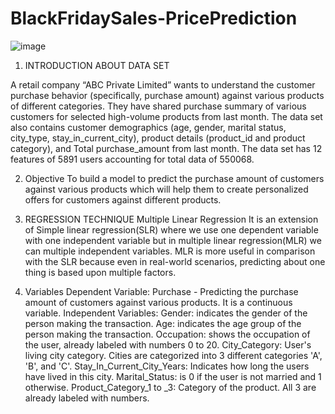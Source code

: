 # BlackFridaySales-PricePrediction

![image](https://user-images.githubusercontent.com/83939313/118355541-23784480-b58e-11eb-958d-5d7b1b6e55c6.png)


1. INTRODUCTION ABOUT DATA SET

A retail company “ABC Private Limited” wants to understand the customer purchase behavior (specifically, purchase amount) against various products of different categories. They have shared purchase summary of various customers for selected high-volume products from last month.
The data set also contains customer demographics (age, gender, marital status, city_type, stay_in_current_city), product details (product_id and product category), and Total purchase_amount from last month.
The data set has 12 features of 5891 users accounting for total data of 550068. 

2. Objective
To build a model to predict the purchase amount of customers against various products which will help them to create personalized offers for customers against different products.

3. REGRESSION TECHNIQUE
   Multiple Linear Regression
It is an extension of Simple linear regression(SLR) where we use one dependent variable with one independent variable but in multiple linear regression(MLR) we can multiple independent variables. 
MLR is more useful in comparison with the SLR because even in real-world scenarios, predicting about one thing is based upon multiple factors.

4. Variables
   Dependent Variable:
Purchase - Predicting the purchase amount of customers against various products. It is a continuous variable. 
   Independent Variables:
Gender: indicates the gender of the person making the transaction.
Age: indicates the age group of the person making the transaction.
Occupation: shows the occupation of the user, already labeled with numbers 0 to 20.
City_Category: User's living city category. Cities are categorized into 3 different categories 'A', 'B', and 'C'.
Stay_In_Current_City_Years: Indicates how long the users have lived in this city.
Marital_Status: is 0 if the user is not married and 1 otherwise.
Product_Category_1 to _3: Category of the product. All 3 are already labeled with numbers.
